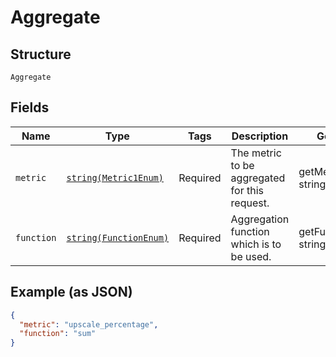 
# Aggregate

## Structure

`Aggregate`

## Fields

| Name | Type | Tags | Description | Getter | Setter |
|  --- | --- | --- | --- | --- | --- |
| `metric` | [`string(Metric1Enum)`](../../doc/models/metric-1-enum.md) | Required | The metric to be aggregated for this request. | getMetric(): string | setMetric(string metric): void |
| `function` | [`string(FunctionEnum)`](../../doc/models/m-function-enum.md) | Required | Aggregation function which is to be used. | getFunction(): string | setFunction(string function): void |

## Example (as JSON)

```json
{
  "metric": "upscale_percentage",
  "function": "sum"
}
```

